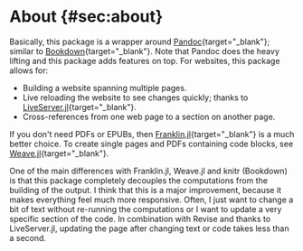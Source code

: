 # About {#sec:about}

Basically, this package is a wrapper around [Pandoc](https://pandoc.org/){target="_blank"}; similar to [Bookdown](https://bookdown.org){target="_blank"}.
Note that Pandoc does the heavy lifting and this package adds features on top.
For websites, this package allows for:

- Building a website spanning multiple pages.
- Live reloading the website to see changes quickly; thanks to [LiveServer.jl](https://github.com/tlienart/LiveServer.jl){target="_blank"}.
- Cross-references from one web page to a section on another page.

If you don't need PDFs or EPUBs, then [Franklin.jl](https://github.com/tlienart/Franklin.jl){target="_blank"} is a much better choice.
To create single pages and PDFs containing code blocks, see [Weave.jl](https://github.com/JunoLab/Weave.jl){target="_blank"}.

One of the main differences with Franklin.jl, Weave.jl and knitr (Bookdown) is that this package completely decouples the computations from the building of the output.
I think that this is a major improvement, because it makes everything feel much more responsive.
Often, I just want to change a bit of text without re-running the computations or I want to update a very specific section of the code.
In combination with Revise and thanks to LiveServer.jl, updating the page after changing text or code takes less than a second.
